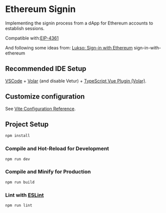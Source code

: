 # Ethereum Signin

Implementing the signin process from a dApp for Ethereum accounts to establish sessions.

Compatible with:[EIP-4361](https://eips.ethereum.org/EIPS/eip-4361)

And following some ideas from: [Lukso: Sign-in with Ethereum](https://docs.lukso.tech/guides/browser-extension/) sign-in-with-ethereum

## Recommended IDE Setup

[VSCode](https://code.visualstudio.com/) + [Volar](https://marketplace.visualstudio.com/items?itemName=Vue.volar) (and disable Vetur) + [TypeScript Vue Plugin (Volar)](https://marketplace.visualstudio.com/items?itemName=Vue.vscode-typescript-vue-plugin).

## Customize configuration

See [Vite Configuration Reference](https://vitejs.dev/config/).

## Project Setup

```sh
npm install
```

### Compile and Hot-Reload for Development

```sh
npm run dev
```

### Compile and Minify for Production

```sh
npm run build
```

### Lint with [ESLint](https://eslint.org/)

```sh
npm run lint
```
